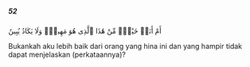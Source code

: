 ##### 52

<span class="ayah">أَمْ أَنَا۠ خَيْرٌۭ مِّنْ هَٰذَا ٱلَّذِى هُوَ مَهِينٌۭ وَلَا يَكَادُ يُبِينُ</span>

<span class="ayah_translation">Bukankah aku lebih baik dari orang yang hina ini dan yang hampir tidak dapat menjelaskan (perkataannya)?</span>
